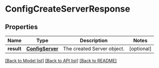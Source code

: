 # ConfigCreateServerResponse

## Properties
Name | Type | Description | Notes
------------ | ------------- | ------------- | -------------
**result** | [**ConfigServer**](ConfigServer.md) | The created Server object. | [optional] 

[[Back to Model list]](../README.md#documentation-for-models) [[Back to API list]](../README.md#documentation-for-api-endpoints) [[Back to README]](../README.md)


